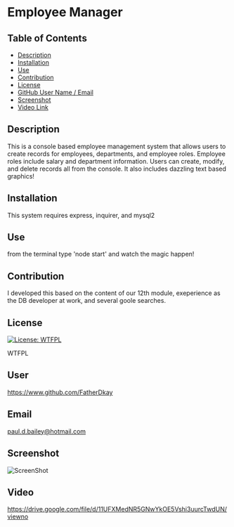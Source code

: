 # Employee Manager
## Table of Contents
* [Description](#description)
* [Installation](#installation)
* [Use](#use)
* [Contribution](#contribution)
* [License](#license)
* [GitHub User Name / Email](#user)
* [Screenshot](#screenshot)
* [Video Link](#video)
## Description
This is a console based employee management system that allows users to create records for employees, departments, and employee roles.  Employee roles include salary and department information.  Users can create, modify, and delete records all from the console.  It also includes dazzling text based graphics!

## Installation
This system requires express, inquirer, and mysql2  

## Use
from the terminal type 'node start' and watch the magic happen!

## Contribution
I developed this based on the content of our 12th module, exeperience as the DB developer at work, and several goole searches.

## License
[![License: WTFPL](https://img.shields.io/badge/License-WTFPL-brightgreen.svg)](http://www.wtfpl.net/about/)

WTFPL

## User
https://www.github.com/FatherDkay

## Email
paul.d.bailey@hotmail.com

## Screenshot
![ScreenShot](/public/assets/EmployeeTrackerScreenShot.jpg "Screen Shot of Employee Tracker")

## Video
https://drive.google.com/file/d/11UFXMedNR5GNwYkOE5Vshi3uurcTwdUN/viewno

